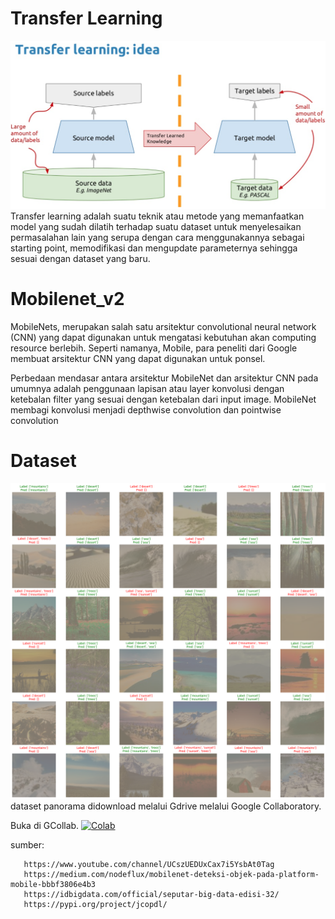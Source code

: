 # Transfer Learning
![cover image](https://github.com/Dioriza/Klasifikasi-panorama-menggunakan-mobilenet_v2/blob/master/transfer.png)
Transfer learning adalah suatu teknik atau metode yang memanfaatkan model yang sudah dilatih terhadap suatu dataset untuk menyelesaikan permasalahan lain yang serupa dengan cara menggunakannya sebagai starting point, memodifikasi dan mengupdate parameternya sehingga sesuai dengan dataset yang baru.

# Mobilenet_v2
MobileNets, merupakan salah satu arsitektur convolutional neural network (CNN) yang dapat digunakan untuk mengatasi kebutuhan akan computing resource berlebih. Seperti namanya, Mobile, para peneliti dari Google membuat arsitektur CNN yang dapat digunakan untuk ponsel.

Perbedaan mendasar antara arsitektur MobileNet dan arsitektur CNN pada umumnya adalah penggunaan lapisan atau layer konvolusi dengan ketebalan filter yang sesuai dengan ketebalan dari input image. MobileNet membagi konvolusi menjadi depthwise convolution dan pointwise convolution 

# Dataset
![cover image](https://github.com/Dioriza/Klasifikasi-panorama-menggunakan-mobilenet_v2/blob/master/transfer%20learning.png)
dataset panorama didownload melalui Gdrive melalui Google Collaboratory.

Buka di GCollab.
[![Colab](https://colab.research.google.com/assets/colab-badge.svg)](https://colab.research.google.com/github.com/Dioriza/Klasifikasi-panorama-menggunakan-mobilenet_v2/blob/master/Klasifikasi_panorama_menggunakan_transfer_learning_mobilenetv2.ipynb)

sumber:
       
       https://www.youtube.com/channel/UCszUEDUxCax7i5YsbAt0Tag
       https://medium.com/nodeflux/mobilenet-deteksi-objek-pada-platform-mobile-bbbf3806e4b3
       https://idbigdata.com/official/seputar-big-data-edisi-32/
       https://pypi.org/project/jcopdl/




